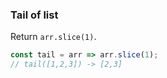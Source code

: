 ### Tail of list

Return `arr.slice(1)`.

```js
const tail = arr => arr.slice(1);
// tail([1,2,3]) -> [2,3]
```
